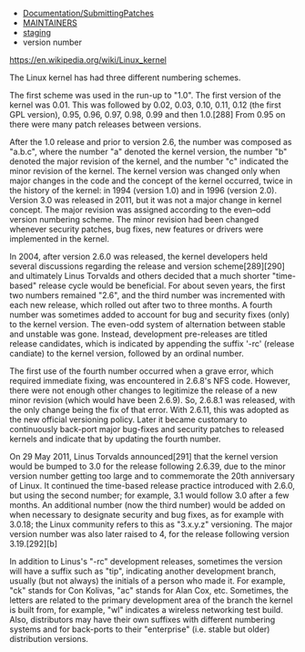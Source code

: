 - [Documentation/SubmittingPatches](https://www.kernel.org/doc/Documentation/SubmittingPatches)
- [MAINTAINERS](https://www.kernel.org/doc/linux/MAINTAINERS)
- [staging](https://lkml.org/lkml/2008/6/10/329)
- version number

https://en.wikipedia.org/wiki/Linux_kernel

The Linux kernel has had three different numbering schemes.

The first scheme was used in the run-up to "1.0". The first version of the kernel was 0.01. This was followed by 0.02, 0.03, 0.10, 0.11, 0.12 (the first GPL version), 0.95, 0.96, 0.97, 0.98, 0.99 and then 1.0.[288] From 0.95 on there were many patch releases between versions.

After the 1.0 release and prior to version 2.6, the number was composed as "a.b.c", where the number "a" denoted the kernel version, the number "b" denoted the major revision of the kernel, and the number "c" indicated the minor revision of the kernel. The kernel version was changed only when major changes in the code and the concept of the kernel occurred, twice in the history of the kernel: in 1994 (version 1.0) and in 1996 (version 2.0). Version 3.0 was released in 2011, but it was not a major change in kernel concept. The major revision was assigned according to the even–odd version numbering scheme. The minor revision had been changed whenever security patches, bug fixes, new features or drivers were implemented in the kernel.

In 2004, after version 2.6.0 was released, the kernel developers held several discussions regarding the release and version scheme[289][290] and ultimately Linus Torvalds and others decided that a much shorter "time-based" release cycle would be beneficial. For about seven years, the first two numbers remained "2.6", and the third number was incremented with each new release, which rolled out after two to three months. A fourth number was sometimes added to account for bug and security fixes (only) to the kernel version. The even-odd system of alternation between stable and unstable was gone. Instead, development pre-releases are titled release candidates, which is indicated by appending the suffix '-rc' (release candiate) to the kernel version, followed by an ordinal number.

The first use of the fourth number occurred when a grave error, which required immediate fixing, was encountered in 2.6.8's NFS code. However, there were not enough other changes to legitimize the release of a new minor revision (which would have been 2.6.9). So, 2.6.8.1 was released, with the only change being the fix of that error. With 2.6.11, this was adopted as the new official versioning policy. Later it became customary to continuously back-port major bug-fixes and security patches to released kernels and indicate that by updating the fourth number.

On 29 May 2011, Linus Torvalds announced[291] that the kernel version would be bumped to 3.0 for the release following 2.6.39, due to the minor version number getting too large and to commemorate the 20th anniversary of Linux. It continued the time-based release practice introduced with 2.6.0, but using the second number; for example, 3.1 would follow 3.0 after a few months. An additional number (now the third number) would be added on when necessary to designate security and bug fixes, as for example with 3.0.18; the Linux community refers to this as "3.x.y.z" versioning. The major version number was also later raised to 4, for the release following version 3.19.[292][b]

In addition to Linus's "-rc" development releases, sometimes the version will have a suffix such as "tip", indicating another development branch, usually (but not always) the initials of a person who made it. For example, "ck" stands for Con Kolivas, "ac" stands for Alan Cox, etc. Sometimes, the letters are related to the primary development area of the branch the kernel is built from, for example, "wl" indicates a wireless networking test build. Also, distributors may have their own suffixes with different numbering systems and for back-ports to their "enterprise" (i.e. stable but older) distribution versions.